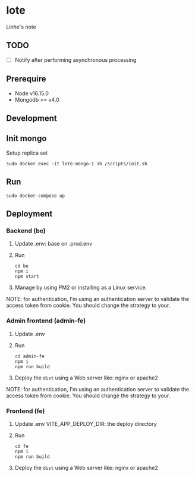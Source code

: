 # lote

Linhx's note

## TODO

- [ ] Notify after performing asynchronous processing

## Prerequire

- Node v16.15.0
- Mongodb >= v4.0

## Development

## Init mongo

Setup replica set

```shell
sudo docker exec -it lote-mongo-1 sh /scripts/init.sh
```

## Run

```shell
sudo docker-compose up
```

## Deployment

### Backend (be)

1. Update .env: base on .prod.env

2. Run

    ```shell
    cd be
    npm i
    npm start
    ```

3. Manage by using PM2 or installing as a Linux service.

NOTE: for authentication, I'm using an authentication server to validate the access token from cookie.
You should change the strategy to your.

### Admin frontend (admin-fe)

1. Update .env

2. Run

    ```shell
    cd admin-fe
    npm i
    npm run build
    ```

3. Deploy the `dist` using a Web server like: nginx or apache2

NOTE: for authentication, I'm using an authentication server to validate the access token from cookie.
You should change the strategy to your.

### Frontend (fe)

1. Update .env
    VITE_APP_DEPLOY_DIR: the deploy directory

2. Run

    ```shell
    cd fe
    npm i
    npm run build
    ```

3. Deploy the `dist` using a Web server like: nginx or apache2
